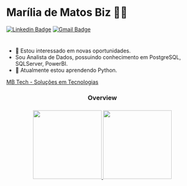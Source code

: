 # Marília de Matos Biz :woman_technologist:

[![Linkedin Badge](https://img.shields.io/badge/-LinkedIn-blue?style=flat-square&logo=Linkedin&logoColor=white&link=https://www.linkedin.com/in/mariliamatosbiz/)](https://www.linkedin.com/in/mariliamatosbiz/)
[![Gmail Badge](https://img.shields.io/badge/-Gmail-c14438?style=flat-square&logo=Gmail&logoColor=white&link=mailto:tech.mb2022@gmail.com)](mailto:tech.mb2022@gmail.com)

#
- 👀 Estou interessado em novas oportunidades.
- Sou Analista de Dados, possuindo conhecimento em PostgreSQL, SQLServer, PowerBI.
- 🌱 Atualmente estou aprendendo Python.

[MB Tech - Soluções em Tecnologias](https://mbtech.tec.br/)


<div align="center"> <h3>Overview <h3>
  <a href="https://github.com/mariliamatosbiz" >
  <img height="180em" src="https://github-readme-stats.vercel.app/api?username=mariliamatosbiz&show_icons=true&theme=tokyonight&include_all_commits=true&count_private=true"/ >
  <img height="180em" src="https://github-readme-stats.vercel.app/api/top-langs/?username=mariliamatosbiz&layout=compact&theme=tokyonight"/>


